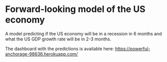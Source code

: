 # Forward-looking model of the US economy
A model predicting if the US economy will be in a recession in 6 months and what the US GDP growth rate will be in 2-3 months.

The dashboard with the predictions is available here:
https://powerful-anchorage-98636.herokuapp.com/

